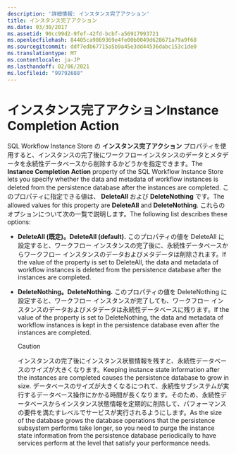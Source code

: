 ```yaml
---
description: '詳細情報: インスタンス完了アクション'
title: インスタンス完了アクション
ms.date: 03/30/2017
ms.assetid: 90cc99d2-9fef-42fd-bcbf-a56917993721
ms.openlocfilehash: 84405ca9869369e4fe00b0049d628671a79a9f68
ms.sourcegitcommit: ddf7edb67715a5b9a45e3dd44536dabc153c1de0
ms.translationtype: MT
ms.contentlocale: ja-JP
ms.lasthandoff: 02/06/2021
ms.locfileid: "99792688"
---
```

# <a name="instance-completion-action"></a><span data-ttu-id="26076-103">インスタンス完了アクション</span><span class="sxs-lookup"><span data-stu-id="26076-103">Instance Completion Action</span></span>

<span data-ttu-id="26076-104">SQL Workflow Instance Store の **インスタンス完了アクション** プロパティを使用すると、インスタンスの完了後にワークフローインスタンスのデータとメタデータを永続性データベースから削除するかどうかを指定できます。</span><span class="sxs-lookup"><span data-stu-id="26076-104">The **Instance Completion Action** property of the SQL Workflow Instance Store lets you specify whether the data and metadata of workflow instances is deleted from the persistence database after the instances are completed.</span></span> <span data-ttu-id="26076-105">このプロパティに指定できる値は、 **DeleteAll** および **DeleteNothing** です。</span><span class="sxs-lookup"><span data-stu-id="26076-105">The allowed values for this property are **DeleteAll** and **DeleteNothing**.</span></span> <span data-ttu-id="26076-106">これらのオプションについて次の一覧で説明します。</span><span class="sxs-lookup"><span data-stu-id="26076-106">The following list describes these options:</span></span>

- <span data-ttu-id="26076-107">**DeleteAll (既定)。**</span><span class="sxs-lookup"><span data-stu-id="26076-107">**DeleteAll (default).**</span></span> <span data-ttu-id="26076-108">このプロパティの値を DeleteAll に設定すると、ワークフロー インスタンスの完了後に、永続性データベースからワークフロー インスタンスのデータおよびメタデータは削除されます。</span><span class="sxs-lookup"><span data-stu-id="26076-108">If the value of the property is set to DeleteAll, the data and metadata of workflow instances is deleted from the persistence database after the instances are completed.</span></span>

- <span data-ttu-id="26076-109">**DeleteNothing。**</span><span class="sxs-lookup"><span data-stu-id="26076-109">**DeleteNothing.**</span></span> <span data-ttu-id="26076-110">このプロパティの値を DeleteNothing に設定すると、ワークフロー インスタンスが完了しても、ワークフロー インスタンスのデータおよびメタデータは永続性データベースに残ります。</span><span class="sxs-lookup"><span data-stu-id="26076-110">If the value of the property is set to DeleteNothing, the data and metadata of workflow instances is kept in the persistence database even after the instances are completed.</span></span>

  > [!CAUTION]
  > <span data-ttu-id="26076-111">インスタンスの完了後にインスタンス状態情報を残すと、永続性データベースのサイズが大きくなります。</span><span class="sxs-lookup"><span data-stu-id="26076-111">Keeping instance state information after the instances are completed causes the persistence database to grow in size.</span></span> <span data-ttu-id="26076-112">データベースのサイズが大きくなるにつれて、永続性サブシステムが実行するデータベース操作にかかる時間が長くなります。そのため、永続性データベースからインスタンス状態情報を定期的に削除して、パフォーマンスの要件を満たすレベルでサービスが実行されるようにします。</span><span class="sxs-lookup"><span data-stu-id="26076-112">As the size of the database grows the database operations that the persistence subsystem performs take longer, so you need to purge the instance state information from the persistence database periodically to have services perform at the level that satisfy your performance needs.</span></span>
